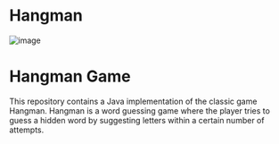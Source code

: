 # Hangman

![image](https://github.com/shai2407/hangman/assets/94295378/90ee138e-0111-42a0-98ca-dd7117aea75c)

# Hangman Game

This repository contains a Java implementation of the classic game Hangman. Hangman is a word guessing game where the player tries to guess a hidden word by suggesting letters within a certain number of attempts.
